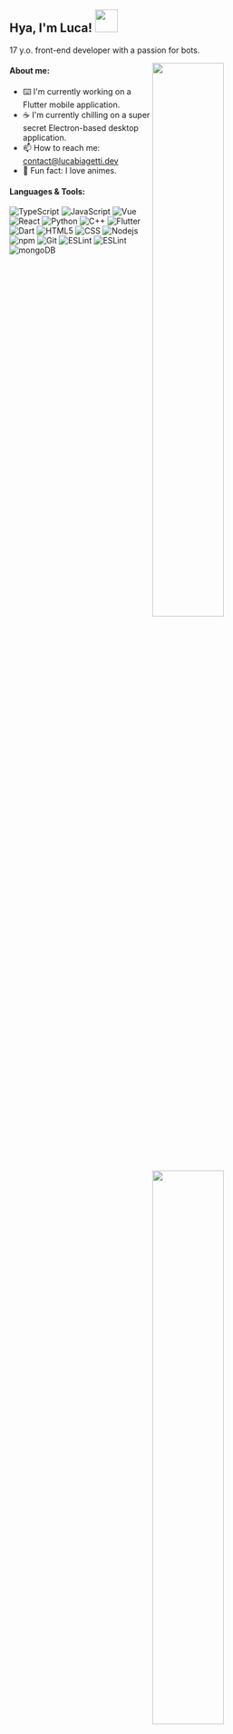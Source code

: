 <h2> Hya, I'm Luca! <img src="https://media.tenor.com/images/1963c1bf2abc4950a12284148a81eb61/tenor.gif" height="40px"></h2>

17 y.o. front-end developer with a passion for bots.

<img align="right" width="50%" src="https://github-readme-stats.vercel.app/api?username=isladot&count_private=true&include_all_commits=true&show_icons=true&theme=material-palenight">
<img align="right" width="50%" src="https://media.giphy.com/media/iBJEtG6LWk9gxrmhgQ/giphy.gif">
<img align="right" width="50%" src="https://github-readme-stats.vercel.app/api/top-langs/?username=isladot&layout=compact&theme=material-palenight&exclude_repo=homeworks&text_color=ffffff&custom_title=Luca Biagetti's Top Languages">

<h4> About me: </h4>

- ⌨️ I'm currently working on a Flutter mobile application.
- ☕ I'm currently chilling on a super secret Electron-based desktop application.
- 📫 How to reach me: contact@lucabiagetti.dev
- 🌸 Fun fact: I love animes.

<h4> Languages & Tools: </h4>

<img alt="TypeScript" src="https://img.shields.io/badge/-TypeScript-007acc?style=flat-square&logo=typescript&logoColor=white" /> <img alt="JavaScript" src="https://img.shields.io/badge/-JavaScript-edb200?style=flat-square&logo=javascript&logoColor=white" /> <img alt="Vue" src="https://img.shields.io/badge/-Vue-2c3e50?style=flat-square&logo=vue.js&logoColor=white" /> <img alt="React" src="https://img.shields.io/badge/-React-61dafb?style=flat-square&logo=react&logoColor=white" /> <img alt="Python" src="https://img.shields.io/badge/-Python-3777ac?style=flat-square&logo=python&logoColor=white" /> <img alt="C++" src="https://img.shields.io/badge/-C++-31429b?style=flat-square&logo=c%2B%2B&logoColor=white" /> <img alt="Flutter" src="https://img.shields.io/badge/-Flutter-47c5fb?style=flat-square&logo=flutter&logoColor=white" /> <img alt="Dart" src="https://img.shields.io/badge/-Dart-04599c?style=flat-square&logo=dart&logoColor=white" /> <img alt="HTML5" src="https://img.shields.io/badge/-HTML5-E34F26?style=flat-square&logo=html5&logoColor=white" /> <img alt="CSS" src="https://img.shields.io/badge/-CSS-264de4?style=flat-square&logo=css3&logoColor=white" /> <img alt="Nodejs" src="https://img.shields.io/badge/-Node.js-43853d?style=flat-square&logo=Node.js&logoColor=white" /> <img alt="npm" src="https://img.shields.io/badge/-NPM-CB3837?style=flat-square&logo=npm&logoColor=white" /> <img alt="Git" src="https://img.shields.io/badge/-Git-f05033?style=flat-square&logo=git&logoColor=white" /> <img alt="ESLint" src="https://img.shields.io/badge/-ESLint-4B32C3?style=flat-square&logo=eslint&logoColor=white" /> <img alt="ESLint" src="https://img.shields.io/badge/-Prettier-1a2b34?style=flat-square&logo=prettier&logoColor=white" /> <img alt="mongoDB" src="https://img.shields.io/badge/-mongoDB-4fb23f?style=flat-square&logo=mongodb&logoColor=white" />
